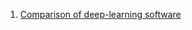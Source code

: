1. [Comparison of deep-learning software](https://en.wikipedia.org/wiki/Comparison_of_deep-learning_software)  
